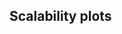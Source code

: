 ## Scalability plots
<script type="text/javascript">
  var svgopt = { renderer: "svg" }

  var spec_SS = "https://raw.githubusercontent.com/gunrock/docs/master/hive_phase2/plots/SS.json";
  vegaEmbed('#vis_SS', spec_SS, opt=svgopt).then(function(result) {
    // Access the Vega view instance (https://vega.github.io/vega/docs/api/view/) as result.view
  }).catch(console.error);


  var spec_Sage = "https://raw.githubusercontent.com/gunrock/docs/master/hive_phase2/plots/Sage.json";
  vegaEmbed('#vis_Sage', spec_Sage, opt=svgopt).then(function(result) {
    // Access the Vega view instance (https://vega.github.io/vega/docs/api/view/) as result.view
  }).catch(console.error);


  var spec_ac = "https://raw.githubusercontent.com/gunrock/docs/master/hive_phase2/plots/ac.json";
  vegaEmbed('#vis_ac', spec_ac, opt=svgopt).then(function(result) {
    // Access the Vega view instance (https://vega.github.io/vega/docs/api/view/) as result.view
  }).catch(console.error);


  var spec_ac_JohnsHopkins_JohnsHopkins = "https://raw.githubusercontent.com/gunrock/docs/master/hive_phase2/plots/ac_JohnsHopkins-JohnsHopkins.json";
  vegaEmbed('#vis_ac_JohnsHopkins_JohnsHopkins', spec_ac_JohnsHopkins_JohnsHopkins, opt=svgopt).then(function(result) {
    // Access the Vega view instance (https://vega.github.io/vega/docs/api/view/) as result.view
  }).catch(console.error);


  var spec_ac_rmat18_georgiyPattern = "https://raw.githubusercontent.com/gunrock/docs/master/hive_phase2/plots/ac_rmat18-georgiyPattern.json";
  vegaEmbed('#vis_ac_rmat18_georgiyPattern', spec_ac_rmat18_georgiyPattern, opt=svgopt).then(function(result) {
    // Access the Vega view instance (https://vega.github.io/vega/docs/api/view/) as result.view
  }).catch(console.error);


  var spec_geolocation = "https://raw.githubusercontent.com/gunrock/docs/master/hive_phase2/plots/geolocation.json";
  vegaEmbed('#vis_geolocation', spec_geolocation, opt=svgopt).then(function(result) {
    // Access the Vega view instance (https://vega.github.io/vega/docs/api/view/) as result.view
  }).catch(console.error);


  var spec_geolocation_geo_100_spatial_1000 = "https://raw.githubusercontent.com/gunrock/docs/master/hive_phase2/plots/geolocation_geo-100_spatial-1000.json";
  vegaEmbed('#vis_geolocation_geo_100_spatial_1000', spec_geolocation_geo_100_spatial_1000, opt=svgopt).then(function(result) {
    // Access the Vega view instance (https://vega.github.io/vega/docs/api/view/) as result.view
  }).catch(console.error);


  var spec_geolocation_geo_100_spatial_10000 = "https://raw.githubusercontent.com/gunrock/docs/master/hive_phase2/plots/geolocation_geo-100_spatial-10000.json";
  vegaEmbed('#vis_geolocation_geo_100_spatial_10000', spec_geolocation_geo_100_spatial_10000, opt=svgopt).then(function(result) {
    // Access the Vega view instance (https://vega.github.io/vega/docs/api/view/) as result.view
  }).catch(console.error);


  var spec_geolocation_geo_10_spatial_1000 = "https://raw.githubusercontent.com/gunrock/docs/master/hive_phase2/plots/geolocation_geo-10_spatial-1000.json";
  vegaEmbed('#vis_geolocation_geo_10_spatial_1000', spec_geolocation_geo_10_spatial_1000, opt=svgopt).then(function(result) {
    // Access the Vega view instance (https://vega.github.io/vega/docs/api/view/) as result.view
  }).catch(console.error);


  var spec_geolocation_geo_10_spatial_10000 = "https://raw.githubusercontent.com/gunrock/docs/master/hive_phase2/plots/geolocation_geo-10_spatial-10000.json";
  vegaEmbed('#vis_geolocation_geo_10_spatial_10000', spec_geolocation_geo_10_spatial_10000, opt=svgopt).then(function(result) {
    // Access the Vega view instance (https://vega.github.io/vega/docs/api/view/) as result.view
  }).catch(console.error);


  var spec_pr_nibble = "https://raw.githubusercontent.com/gunrock/docs/master/hive_phase2/plots/pr_nibble.json";
  vegaEmbed('#vis_pr_nibble', spec_pr_nibble, opt=svgopt).then(function(result) {
    // Access the Vega view instance (https://vega.github.io/vega/docs/api/view/) as result.view
  }).catch(console.error);


  var spec_rw = "https://raw.githubusercontent.com/gunrock/docs/master/hive_phase2/plots/rw.json";
  vegaEmbed('#vis_rw', spec_rw, opt=svgopt).then(function(result) {
    // Access the Vega view instance (https://vega.github.io/vega/docs/api/view/) as result.view
  }).catch(console.error);


  var spec_rw_directed_greedy = "https://raw.githubusercontent.com/gunrock/docs/master/hive_phase2/plots/rw_directed-greedy.json";
  vegaEmbed('#vis_rw_directed_greedy', spec_rw_directed_greedy, opt=svgopt).then(function(result) {
    // Access the Vega view instance (https://vega.github.io/vega/docs/api/view/) as result.view
  }).catch(console.error);


  var spec_rw_directed_uniform = "https://raw.githubusercontent.com/gunrock/docs/master/hive_phase2/plots/rw_directed-uniform.json";
  vegaEmbed('#vis_rw_directed_uniform', spec_rw_directed_uniform, opt=svgopt).then(function(result) {
    // Access the Vega view instance (https://vega.github.io/vega/docs/api/view/) as result.view
  }).catch(console.error);


  var spec_rw_undirected_uniform = "https://raw.githubusercontent.com/gunrock/docs/master/hive_phase2/plots/rw_undirected-uniform.json";
  vegaEmbed('#vis_rw_undirected_uniform', spec_rw_undirected_uniform, opt=svgopt).then(function(result) {
    // Access the Vega view instance (https://vega.github.io/vega/docs/api/view/) as result.view
  }).catch(console.error);


  var spec_sgm = "https://raw.githubusercontent.com/gunrock/docs/master/hive_phase2/plots/sgm.json";
  vegaEmbed('#vis_sgm', spec_sgm, opt=svgopt).then(function(result) {
    // Access the Vega view instance (https://vega.github.io/vega/docs/api/view/) as result.view
  }).catch(console.error);


  var spec_vn = "https://raw.githubusercontent.com/gunrock/docs/master/hive_phase2/plots/vn.json";
  vegaEmbed('#vis_vn', spec_vn, opt=svgopt).then(function(result) {
    // Access the Vega view instance (https://vega.github.io/vega/docs/api/view/) as result.view
  }).catch(console.error);


  var spec_vn_num_seeds_10 = "https://raw.githubusercontent.com/gunrock/docs/master/hive_phase2/plots/vn_num_seeds-10.json";
  vegaEmbed('#vis_vn_num_seeds_10', spec_vn_num_seeds_10, opt=svgopt).then(function(result) {
    // Access the Vega view instance (https://vega.github.io/vega/docs/api/view/) as result.view
  }).catch(console.error);


  var spec_vn_num_seeds_100 = "https://raw.githubusercontent.com/gunrock/docs/master/hive_phase2/plots/vn_num_seeds-100.json";
  vegaEmbed('#vis_vn_num_seeds_100', spec_vn_num_seeds_100, opt=svgopt).then(function(result) {
    // Access the Vega view instance (https://vega.github.io/vega/docs/api/view/) as result.view
  }).catch(console.error);


  var spec_vn_num_seeds_1000 = "https://raw.githubusercontent.com/gunrock/docs/master/hive_phase2/plots/vn_num_seeds-1000.json";
  vegaEmbed('#vis_vn_num_seeds_1000', spec_vn_num_seeds_1000, opt=svgopt).then(function(result) {
    // Access the Vega view instance (https://vega.github.io/vega/docs/api/view/) as result.view
  }).catch(console.error);

</script>


<div id="vis_SS"></div>


<div id="vis_Sage"></div>


<div id="vis_ac"></div>


<div id="vis_ac_JohnsHopkins_JohnsHopkins"></div>


<div id="vis_ac_rmat18_georgiyPattern"></div>


<div id="vis_geolocation"></div>


<div id="vis_geolocation_geo_100_spatial_1000"></div>


<div id="vis_geolocation_geo_100_spatial_10000"></div>


<div id="vis_geolocation_geo_10_spatial_1000"></div>


<div id="vis_geolocation_geo_10_spatial_10000"></div>


<div id="vis_pr_nibble"></div>


<div id="vis_rw"></div>


<div id="vis_rw_directed_greedy"></div>


<div id="vis_rw_directed_uniform"></div>


<div id="vis_rw_undirected_uniform"></div>


<div id="vis_sgm"></div>


<div id="vis_vn"></div>


<div id="vis_vn_num_seeds_10"></div>


<div id="vis_vn_num_seeds_100"></div>


<div id="vis_vn_num_seeds_1000"></div>

